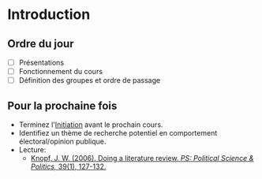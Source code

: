 # Introduction

## Ordre du jour
- [ ] Présentations
- [ ] Fonctionnement du cours
- [ ] Définition des groupes et ordre de passage

## Pour la prochaine fois
- Terminez l'[Initiation](../resources/onboarding.md) avant le prochain cours.
- Identifiez un thème de recherche potentiel en comportement électoral/opinion publique.
- Lecture:
    - [Knopf, J. W. (2006). Doing a literature review. *PS: Political Science & Politics,* 39(1), 127-132.](https://www.cambridge.org/core/services/aop-cambridge-core/content/view/00B62000B6760AB78E1BD27E32A94C9F/S1049096506060264a.pdf/doing-a-literature-review.pdf?casa_token=szUhrJK1G30AAAAA:yj5nqRIULvP0oFEmACEq9AkAIZPdF8YBt9xWDetabQJwdKzVTZQ3yZvbGszZMNoesDnYgFtim2AA)


